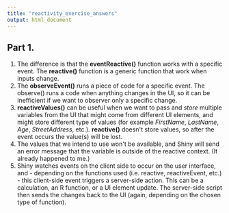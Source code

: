 ```yaml
---
title: "reactivity_exercise_answers"
output: html_document
---
```


## Part 1.
1. The difference is that the **eventReactive()** function works with a specific event. The **reactive()** function is a generic function that work when inputs change.
2. The **observeEvent()** runs a piece of code for a specific event. The observe() runs a code when anything changes in the UI, so it can be inefficient if we want to observer only a specific change.
3. **reactiveValues()** can be useful when we want to pass and *store* multiple variables from the UI that might come from different UI elements, and might store different type of values (for example *FirstName*, *LastName*, *Age*, *StreetAddress*, etc.).
   **reactive()** doesn't store values, so after the event occurs the value(s) will be lost.
4. The values that we intend to use won't be available, and Shiny will send an error message that the variable is outside of the reactive context. (It already happened to me.)
5. Shiny watches events on the client side to occur on the user interface, and - depending on the functions used (i.e. reactive, reactiveEvent, etc.) - this client-side event triggers a server-side action. This can be a calculation, an R function, or a UI element update. The server-side script then sends the changes back to the UI (again, depending on the chosen type of function).

